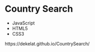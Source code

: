 # Country Search
<ul>
  <li>JavaScript</li>
  <li>HTML5</li>
  <li>CSS3</li>
</ul>
https://dekelat.github.io/CountrySearch/
